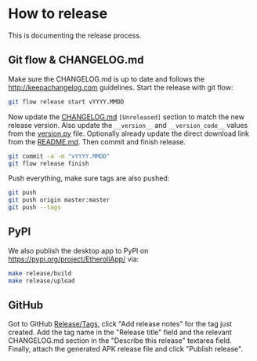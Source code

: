 # How to release

This is documenting the release process.


## Git flow & CHANGELOG.md

Make sure the CHANGELOG.md is up to date and follows the http://keepachangelog.com guidelines.
Start the release with git flow:
```sh
git flow release start vYYYY.MMDD
```
Now update the [CHANGELOG.md](/src/etherollapp/CHANGELOG.md) `[Unreleased]` section to match the new release version.
Also update the `__version__` and `__version_code__` values from the [version.py](/src/etherollapp/version.py) file.
Optionally already update the direct download link from the [README.md](/README.md).
Then commit and finish release.
```sh
git commit -a -m "vYYYY.MMDD"
git flow release finish
```
Push everything, make sure tags are also pushed:
```sh
git push
git push origin master:master
git push --tags
```

## PyPI
We also publish the desktop app to PyPI on https://pypi.org/project/EtherollApp/ via:
```sh
make release/build
make release/upload
```

## GitHub

Got to GitHub [Release/Tags](https://github.com/AndreMiras/EtherollApp/tags), click "Add release notes" for the tag just created.
Add the tag name in the "Release title" field and the relevant CHANGELOG.md section in the "Describe this release" textarea field.
Finally, attach the generated APK release file and click "Publish release".
